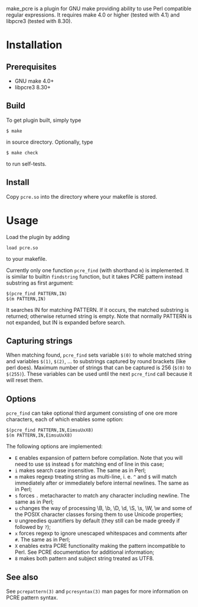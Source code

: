 make\_pcre is a plugin for GNU make providing ability to use Perl compatible
regular expressions. It requires make 4.0 or higher (tested with 4.1)
and libpcre3 (tested with 8.30).

Installation
============

Prerequisites
-------------

- GNU make 4.0+
- libpcre3 8.30+

Build
-----

To get plugin built, simply type

    $ make

in source directory. Optionally, type

    $ make check

to run self-tests.

Install
-------

Copy `pcre.so` into the directory where your makefile is stored.

Usage
=====

Load the plugin by adding

    load pcre.so

to your makefile.

Currently only one function `pcre_find` (with shorthand `m`) is implemented.
It is similar to builtin `findstring` function, but it takes PCRE pattern
instead substring as first argument:

    $(pcre_find PATTERN,IN)
    $(m PATTERN,IN)

It searches IN for matching PATTERN. If it occurs, the matched substring is
returned; otherwise returned string is empty. Note that normally PATTERN is
not expanded, but IN is expanded before search.

Capturing strings
-----------------

When matching found, `pcre_find` sets variable `$(0)` to whole matched string
and variables `$(1)`, `$(2)`, ... to substrings captured by round brackets
(like perl does). Maximum number of strings that can be captured is 256 (`$(0)`
to `$(255)`). These variables can be used until the next `pcre_find` call
because it will reset them.

Options
-------

`pcre_find` can take optional third argument consisting of one ore more
characters, each of which enables some option:

    $(pcre_find PATTERN,IN,EimsuUxX8)
    $(m PATTERN,IN,EimsuUxX8)

The following options are implemented:

- `E` enables expansion of pattern before compilation. Note that you will need
  to use `$$` instead `$` for matching end of line in this case;
- `i` makes search case insensitive. The same as in Perl;
- `m` makes regexp treating string as multi-line, i. e. `^` and `$` will match
  immediately after or immediately before internal newlines. The same
  as in Perl;
- `s` forces `.` metacharacter to match any character including newline.
  The same as in Perl;
- `u` changes the way of processing \B, \b, \D, \d, \S, \s, \W, \w and some
  of the POSIX character classes forsing them to use Unicode properties;
- `U` ungreedies quantifiers by default (they still can be made greedy
  if followed by `?`);
- `x` forces regexp to ignore unescaped whitespaces and comments after `#`.
  The same as in Perl;
- `X` enables extra PCRE functionality making the pattern incompatible to Perl.
  See PCRE documentation for additional information;
- `8` makes both pattern and subject string treated as UTF8.

See also
--------

See `pcrepattern(3)` and `pcresyntax(3)` man pages for more information
on PCRE pattern syntax.
